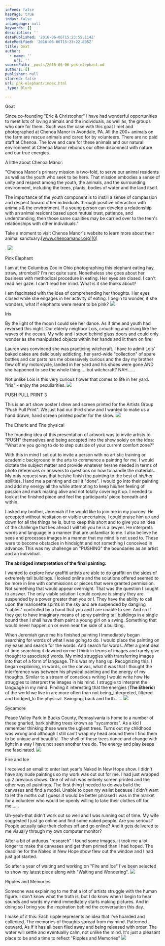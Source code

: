 ```yaml
---
inFeed: false
hasPage: true
inNav: false
inLanguage: null
keywords: []
description: ''
datePublished: '2016-06-06T15:23:55.114Z'
dateModified: '2016-06-06T15:23:22.895Z'
title: Goat
author:
  - name: ''
    url: ''
sourcePath: _posts/2016-06-06-pnk-elephant.md
authors: []
publisher: null
starred: false
url: pnk-elephant/index.html
_type: Blurb

---
```

Goat

Since co-founding "Eric & Christopher" I have had wonderful opportunities to meet lots of loving animals and the individuals, as well as, the groups who care for them.. Such was the case with this goat I met and photographed at Chenoa Manor in Avondale, PA. All the 200+ animals on the farm are rescue animals and cared for by volunteers. There are no paid staff at Chenoa. The love and care for these animals and our natural environment at Chenoa Manor rebonds our often disconnect with nature and our true energies.

A little about Chenoa Manor:

"Chenoa Manor's primary mission is two-fold, to serve our animal residents as well as the youth who seek to be here. That mission embodies a sense of unity and respect among the youth, the animals, and the surrounding environment, including the trees, plants, bodies of water and the land itself.

The importance of the youth component is to instill a sense of compassion and respect toward other individuals through positive interaction with animals & the environment. If a young person can develop a relationship with an animal resident based upon mutual trust, patience, and understanding, then those same qualities may be carried over to the teen's relationships with other individuals."

Take a moment to visit Chenoa Manor's website to learn more about their animal sanctuary:[www.chenoamanor.org][0]

.
![](https://the-grid-user-content.s3-us-west-2.amazonaws.com/1a040984-846f-462a-ae1a-c22660f0d72d.jpg)

Pink Elephant

I am at the Columbus Zoo in Ohio photographing this elephant eating hay, straw, stromboli? I'm not quite sure. Nonetheless she goes about her business with methodical procedure in eating. Her eyes are closed. I can't read her gaze. I can't read her mind. What is it she thinks about? 

I am fascinated with the idea of comprehending her thoughts. Her eyes closed while she engages in her activity of eating. I begin to wonder, if she wonders, what if elephants were meant to be pink? ![](https://the-grid-user-content.s3-us-west-2.amazonaws.com/e35e7f61-b09a-4f52-a59e-af07adca3788.jpg)

Iris

By the light of the moon I could see her dance. As if time and youth had reversed this night. Our elderly neighbor Lois, crouching and rising like the waves of the ocean. My wife and I stood behind glass doors and could only wonder as she manipulated objects within her hands and lit them on fire!

Lauren was convinced she was practicing witchcraft. I have to admit Lois' baked cakes are deliciously addicting, her yard-wide "collection" of spare bottles and car parts has me obsessively curious and the day my brother flew off my motorcycle, landed in her yard and his shoes were gone AND she happened to see the whole thing.....but witchcraft? NAH......

Not unlike Lois is this very curious flower that comes to life in her yard. "Iris" - enjoy the peculiarities.
![](https://s3-us-west-2.amazonaws.com/the-grid-img/p/a3a45a5c5c5961de7b6a29f3938539ffb388f05e.jpg)

PUSH PULL PRINT 3

This is an art show poster I drew and screen printed for the Artists Group "Push Pull Print". We just had our third show and I wanted to make us a hand drawn, hand screen printed poster for the show.
![](https://the-grid-user-content.s3-us-west-2.amazonaws.com/16a53177-d451-4820-8635-884d1b0b7bd9.jpg)

The Etheric and The physical

The founding idea of this presentation of artwork was to invite artists to "PUSH" themselves and being accepted into the show solely on the idea: "What are you going to do to step outside of your current comfort zone?"

With this in mind I set out to invite a person with no artistic training or academic background in the arts to commence a painting for me. I would dictate the subject matter and provide whatever he/she needed in terms of photo references or answers to questions on how to handle the materials. My only request was that he/she finish the painting to the best of his/her abilities. Hand me a painting and call it "done". I would go into their painting and add my energy all the while attempting to keep his/her feeling of passion and mark making alive and not totally covering it up. I needed to look at the finished piece and feel the participants' piece beneath and within.

I asked my brother, Jeremiah if he would like to join me in my journey. He accepted without hesitation or visible uncertainty. I could praise him up and down for all the things he is, but to keep this short and to give you an idea of the challenge that lies ahead I will tell you he is a lawyer. He interprets words and language in a manner that are unfamiliar to me. I also believe he sees and processes images in a manner that my mind is not used to. These were to become obstacles in hindsight and not something I conceived in advance. This was my challenge on "PUSHING" the boundaries as an artist and an individual.

**The abridged interpretation of the final painting:**

I wanted to explore how graffiti artists are able to do graffiti on the sides of extremely tall buildings. I looked online and the solutions offered seemed to be more in line with commissions or pieces that were granted permission. Not something that would appear overnight. That was the question I sought to answer. The only viable solution I could conjure is simply they are suspended by a power greater than you or I. They have the ability to call upon the marionette spirits in the sky and are suspended by dangling "cables" controlled by a hand that you and I are unable to see. And so if they get to have imaginary means of spray painting tall buildings in a single bound then I shall have them paint a young girl on a swing. Something that would never happen on or even near the side of a building.

When Jeremiah gave me his finished painting I immediately began searching for words of what I was going to do. I would place the painting on my easel and search for the words. And search for words. After a great deal of time searching it dawned on me I think in terms of images and rarely give thought to associated words. My mind struggles with transferring images into that of a form of language. This was my hang up. Recognizing this, I began explaining, in words, on the canvas, what it was that I thought the interference was between his physical painting and the energy of my thoughts. Similar to a stream of conscious writing I would write how He struggles to interpret the images in his mind. I struggle to interpret the language in my mind. Finding it interesting that the energies (**The Etheric**) of the world we live in are more often than not being_interpreted, filtered and bridged_to the physical. Swinging, back and forth......
![](https://s3-us-west-2.amazonaws.com/the-grid-img/p/9b0f8d9f818df8b27917c5831d74552302113159.jpg)

Sycamore

Peace Valley Park in Bucks County, Pennsylvania is home to a number of these gnarled, bark shifting trees known as "sycamores". As a kid I remember thinking these were the ugliest trees. Turns out my childhood was wrong and although I still can't wrap my head around them I find them to be unique and beautiful. The shell of these trees dance and change with light in a way I have not seen another tree do. The energy and play keeps me fascinated.
![](https://s3-us-west-2.amazonaws.com/the-grid-img/p/10fd0f7fbf7429087f8ace97a697ec00af4ba207.jpg)

Fire and Ice

I received an email to enter last year's Naked In New Hope show. I didn't have any nude paintings so my work was cut out for me. I had just wrapped up 2 previous shows. One of which was entirely screen printed and the other was oil paintings. The first thing I needed to do was build the canvases and find a model. Unable to open my wallet because I didn't want to let the moths out I guess it would be better phrased I was in the market for a volunteer who would be openly willing to take their clothes off for me......

Uh-yeah-that didn't work out so well and I was running out of time. My wife suggested I just go online and find some naked people. Are you serious? People actually take their clothes off and go online? And it gets delivered to me visually through my own computer monitor?

After a bit of arduous "research" I found some images. It took me a lot longer to make the canvases and get them primed than I had hoped. The deadline for the Naked in New Hope show flew out the window and I had just got started.

So after a year of waiting and working on "Fire and Ice" I've been selected to show my latest piece along with "Waiting and Wondering".
![](https://the-grid-user-content.s3-us-west-2.amazonaws.com/80023df0-476c-43a2-bc2b-e920948aca22.jpg)

Ripples and Memories

Someone was explaining to me that a lot of artists struggle with the human figure. I don't know what the truth is, but I do know when I begin to hear sounds and words my mind immediately starts making pictures. And in doing so I bring you the inspiration behind the conversation this day.

I make of it this: Each ripple represents an idea that I've hoarded and collected. The memories of thoughts spread from my mind. Patterned outward. As if it has all been filed away and being released with order. The water will settle and eventuallly calm, not unlike the mind. It's just a pleasant place to be and a time to reflect "Ripples and Memories"
![](https://the-grid-user-content.s3-us-west-2.amazonaws.com/21253d69-6daf-4acc-84ff-64f0aa6abe8a.jpg)

[0]: http://christopherkline.net/descriptions_of_art/www.chenoamanor.org